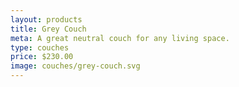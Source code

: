```yaml
---
layout: products
title: Grey Couch
meta: A great neutral couch for any living space.
type: couches
price: $230.00
image: couches/grey-couch.svg
---
```

